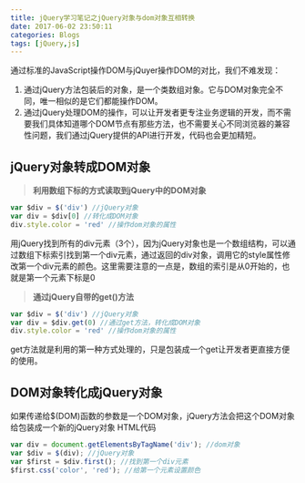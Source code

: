 ```yaml
---
title: jQuery学习笔记之jQuery对象与dom对象互相转换
date: 2017-06-02 23:50:11
categories: Blogs
tags: [jQuery,js]
---
```


通过标准的JavaScript操作DOM与jQuyer操作DOM的对比，我们不难发现：
1. 通过jQuery方法包装后的对象，是一个类数组对象。它与DOM对象完全不同，唯一相似的是它们都能操作DOM。
2. 通过jQuery处理DOM的操作，可以让开发者更专注业务逻辑的开发，而不需要我们具体知道哪个DOM节点有那些方法，也不需要关心不同浏览器的兼容性问题，我们通过jQuery提供的API进行开发，代码也会更加精短。<!--more-->

## jQuery对象转成DOM对象

> **利用数组下标的方式读取到jQuery中的DOM对象**

```javascript
var $div = $('div') //jQuery对象
var div = $div[0] //转化成DOM对象
div.style.color = 'red' //操作dom对象的属性
```

用jQuery找到所有的div元素（3个），因为jQuery对象也是一个数组结构，可以通过数组下标索引找到第一个div元素，通过返回的div对象，调用它的style属性修改第一个div元素的颜色。这里需要注意的一点是，数组的索引是从0开始的，也就是第一个元素下标是0

> **通过jQuery自带的get()方法**

```javascript
var $div = $('div') //jQuery对象
var div = $div.get(0) //通过get方法，转化成DOM对象
div.style.color = 'red' //操作dom对象的属性
```

get方法就是利用的第一种方式处理的，只是包装成一个get让开发者更直接方便的使用。

## DOM对象转化成jQuery对象

如果传递给$(DOM)函数的参数是一个DOM对象，jQuery方法会把这个DOM对象给包装成一个新的jQuery对象
HTML代码

```javascript
var div = document.getElementsByTagName('div'); //dom对象
var $div = $(div); //jQuery对象
var $first = $div.first(); //找到第一个div元素
$first.css('color', 'red'); //给第一个元素设置颜色
```